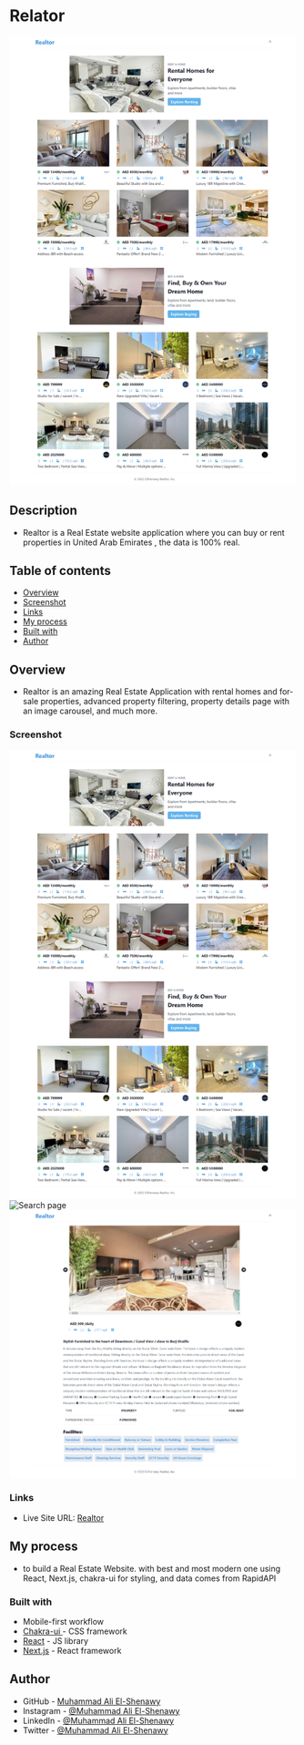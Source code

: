 # Relator

![Home Page](./assets/images/homePage.png)

## Description

- Realtor is a Real Estate website application where you can buy or rent properties in United Arab Emirates , the data is 100% real.

## Table of contents

- [Overview](#overview)
- [Screenshot](#screenshot)
- [Links](#links)
- [My process](#my-process)
- [Built with](#built-with)
- [Author](#author)

## Overview

- Realtor is an amazing Real Estate
  Application with rental homes and for-sale properties, advanced property filtering, property details page with an image carousel, and much more.

### Screenshot

![Home page](./assets/images/homePage.png)
![Search page](./assets/images/searchPage.png)
![Property details page](./assets/images/propertyPage.png)

### Links

- Live Site URL: [Realtor](https://elshenawy-real-estate.vercel.app/)

## My process

- to build a Real Estate Website. with best and most modern one using React, Next.js, chakra-ui for styling, and data comes from RapidAPI

### Built with

- Mobile-first workflow
- [Chakra-ui ](https://chakra-ui.com/) - CSS framework
- [React](https://reactjs.org/) - JS library
- [Next.js](https://nextjs.org/) - React framework

## Author

- GitHub - [Muhammad Ali El-Shenawy](https://github.com/Muhammad-ElShenawy)
- Instagram - [@Muhammad Ali El-Shenawy](https://www.instagram.com/muhammad_ali_elshenawy/)
- LinkedIn - [@Muhammad Ali El-Shenawy](https://www.linkedin.com/feed/)
- Twitter - [@Muhammad Ali El-Shenawy](https://twitter.com/mohamedgk5)

